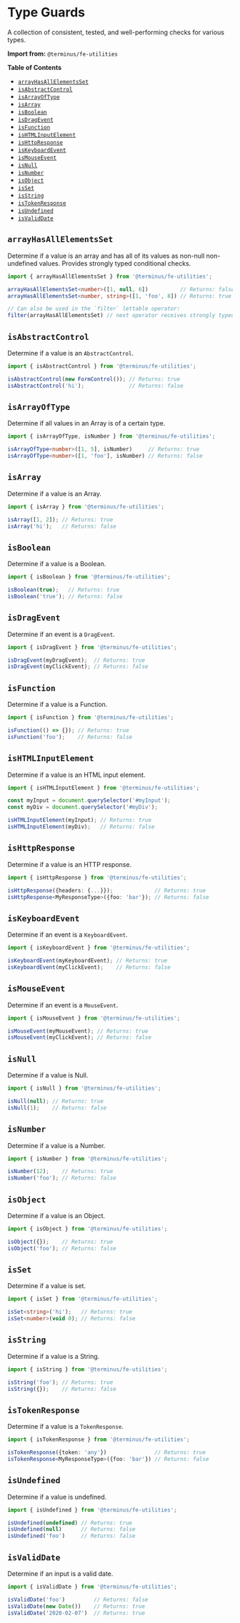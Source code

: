 <h1>Type Guards</h1>

A collection of consistent, tested, and well-performing checks for various types.

**Import from:** `@terminus/fe-utilities`

<!-- START doctoc generated TOC please keep comment here to allow auto update -->
<!-- DON'T EDIT THIS SECTION, INSTEAD RE-RUN doctoc TO UPDATE -->
**Table of Contents**

- [`arrayHasAllElementsSet`](#arrayhasallelementsset)
- [`isAbstractControl`](#isabstractcontrol)
- [`isArrayOfType`](#isarrayoftype)
- [`isArray`](#isarray)
- [`isBoolean`](#isboolean)
- [`isDragEvent`](#isdragevent)
- [`isFunction`](#isfunction)
- [`isHTMLInputElement`](#ishtmlinputelement)
- [`isHttpResponse`](#ishttpresponse)
- [`isKeyboardEvent`](#iskeyboardevent)
- [`isMouseEvent`](#ismouseevent)
- [`isNull`](#isnull)
- [`isNumber`](#isnumber)
- [`isObject`](#isobject)
- [`isSet`](#isset)
- [`isString`](#isstring)
- [`isTokenResponse`](#istokenresponse)
- [`isUndefined`](#isundefined)
- [`isValidDate`](#isvaliddate)

<!-- END doctoc generated TOC please keep comment here to allow auto update -->

## `arrayHasAllElementsSet`

Determine if a value is an array and has all of its values as non-null non-undefined values. Provides strongly typed conditional checks.

```typescript
import { arrayHasAllElementsSet } from '@terminus/fe-utilities';

arrayHasAllElementsSet<number>([1, null, 6])          // Returns: false
arrayHasAllElementsSet<number, string>([1, 'foo', 8]) // Returns: true

// Can also be used in the `filter` lettable operator:
filter(arrayHasAllElementsSet) // next operator receives strongly typed inputs
```

## `isAbstractControl`

Determine if a value is an `AbstractControl`.

```typescript
import { isAbstractControl } from '@terminus/fe-utilities';

isAbstractControl(new FormControl()); // Returns: true
isAbstractControl('hi');              // Returns: false
```

## `isArrayOfType`

Determine if all values in an Array is of a certain type.

```typescript
import { isArrayOfType, isNumber } from '@terminus/fe-utilities';

isArrayOfType<number>([1, 5], isNumber)     // Returns: true
isArrayOfType<number>([1, 'foo'], isNumber) // Returns: false
```

## `isArray`

Determine if a value is an Array.

```typescript
import { isArray } from '@terminus/fe-utilities';

isArray([1, 2]); // Returns: true
isArray('hi');   // Returns: false
```

## `isBoolean`

Determine if a value is a Boolean.

```typescript
import { isBoolean } from '@terminus/fe-utilities';

isBoolean(true);   // Returns: true
isBoolean('true'); // Returns: false
```

## `isDragEvent`

Determine if an event is a `DragEvent`.

```typescript
import { isDragEvent } from '@terminus/fe-utilities';

isDragEvent(myDragEvent);  // Returns: true
isDragEvent(myClickEvent); // Returns: false
```

## `isFunction`

Determine if a value is a Function.

```typescript
import { isFunction } from '@terminus/fe-utilities';

isFunction(() => {}); // Returns: true
isFunction('foo');    // Returns: false
```

## `isHTMLInputElement`

Determine if a value is an HTML input element.

```typescript
import { isHTMLInputElement } from '@terminus/fe-utilities';

const myInput = document.querySelector('#myInput');
const myDiv = document.querySelector('#myDiv');

isHTMLInputElement(myInput); // Returns: true
isHTMLInputElement(myDiv);   // Returns: false
```

## `isHttpResponse`

Determine if a value is an HTTP response.

```typescript
import { isHttpResponse } from '@terminus/fe-utilities';

isHttpResponse({headers: {...}});             // Returns: true
isHttpResponse<MyResponseType>({foo: 'bar'}); // Returns: false
```

## `isKeyboardEvent`

Determine if an event is a `KeyboardEvent`.

```typescript
import { isKeyboardEvent } from '@terminus/fe-utilities';

isKeyboardEvent(myKeyboardEvent); // Returns: true
isKeyboardEvent(myClickEvent);    // Returns: false
```

## `isMouseEvent`

Determine if an event is a `MouseEvent`.

```typescript
import { isMouseEvent } from '@terminus/fe-utilities';

isMouseEvent(myMouseEvent); // Returns: true
isMouseEvent(myClickEvent); // Returns: false
```

## `isNull`

Determine if a value is Null.

```typescript
import { isNull } from '@terminus/fe-utilities';

isNull(null); // Returns: true
isNull(1);    // Returns: false
```

## `isNumber`

Determine if a value is a Number.

```typescript
import { isNumber } from '@terminus/fe-utilities';

isNumber(12);    // Returns: true
isNumber('foo'); // Returns: false
```

## `isObject`

Determine if a value is an Object.

```typescript
import { isObject } from '@terminus/fe-utilities';

isObject({});    // Returns: true
isObject('foo'); // Returns: false
```

## `isSet`

Determine if a value is set.

```typescript
import { isSet } from '@terminus/fe-utilities';

isSet<string>('hi');   // Returns: true
isSet<number>(void 0); // Returns: false
```

## `isString`

Determine if a value is a String.

```typescript
import { isString } from '@terminus/fe-utilities';

isString('foo'); // Returns: true
isString({});    // Returns: false
```

## `isTokenResponse`

Determine if a value is a `TokenResponse`.

```typescript
import { isTokenResponse } from '@terminus/fe-utilities';

isTokenResponse({token: 'any'})               // Returns: true
isTokenResponse<MyResponseType>({foo: 'bar'}) // Returns: false
```

## `isUndefined`

Determine if a value is undefined.

```typescript
import { isUndefined } from '@terminus/fe-utilities';

isUndefined(undefined) // Returns: true
isUndefined(null)      // Returns: false
isUndefined('foo')     // Returns: false
```

## `isValidDate`

Determine if an input is a valid date.

```typescript
import { isValidDate } from '@terminus/fe-utilities';

isValidDate('foo')         // Returns: false
isValidDate(new Date())    // Returns: true
isValidDate('2020-02-07')  // Returns: true
```

